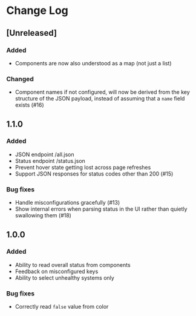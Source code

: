 # Change Log

## [Unreleased]
### Added
- Components are now also understood as a map (not just a list)

### Changed
- Component names if not configured, will now be derived from the key structure of the JSON payload, instead of assuming that a `name` field exists (#16)

## 1.1.0
### Added
- JSON endpoint /all.json
- Status endpoint /status.json
- Prevent hover state getting lost across page refreshes
- Support JSON responses for status codes other than 200 (#15)

### Bug fixes
- Handle misconfigurations gracefully (#13)
- Show internal errors when parsing status in the UI rather than quietly swallowing them (#18)

## 1.0.0
### Added
- Ability to read overall status from components
- Feedback on misconfigured keys
- Ability to select unhealthy systems only

### Bug fixes
- Correctly read `false` value from color
